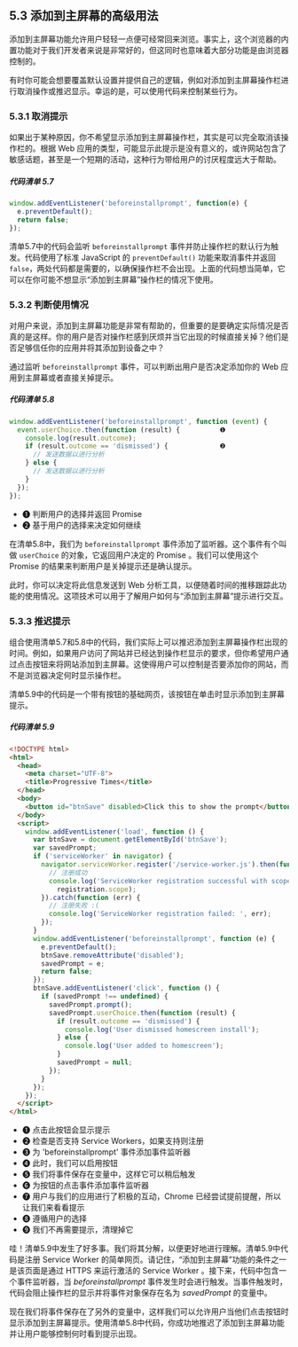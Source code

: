 ## 5.3 添加到主屏幕的高级用法

添加到主屏幕功能允许用户轻轻一点便可经常回来浏览。事实上，这个浏览器的内置功能对于我们开发者来说是非常好的，但这同时也意味着大部分功能是由浏览器控制的。

有时你可能会想要覆盖默认设置并提供自己的逻辑，例如对添加到主屏幕操作栏进行取消操作或推迟显示。幸运的是，可以使用代码来控制某些行为。

### 5.3.1 取消提示

如果出于某种原因，你不希望显示添加到主屏幕操作栏，其实是可以完全取消该操作栏的。根据 Web 应用的类型，可能显示此提示是没有意义的，或许网站包含了敏感话题，甚至是一个短期的活动，这种行为带给用户的讨厌程度远大于帮助。

##### 代码清单 5.7

```javascript
window.addEventListener('beforeinstallprompt', function(e) {
  e.preventDefault();
  return false;
});
```

清单5.7中的代码会监听 `beforeinstallprompt` 事件并防止操作栏的默认行为触发。代码使用了标准 JavaScript 的 `preventDefault()` 功能来取消事件并返回 `false`，两处代码都是需要的，以确保操作栏不会出现。上面的代码想当简单，它可以在你可能不想显示“添加到主屏幕”操作栏的情况下使用。

### 5.3.2 判断使用情况

对用户来说，添加到主屏幕功能是非常有帮助的，但重要的是要确定实际情况是否真的是这样。你的用户是否对操作栏感到厌烦并当它出现的时候直接关掉？他们是否足够信任你的应用并将其添加到设备之中？

通过监听 `beforeinstallprompt` 事件，可以判断出用户是否决定添加你的 Web 应用到主屏幕或者直接关掉提示。

##### 代码清单 5.8

```javascript
window.addEventListener('beforeinstallprompt', function (event) {
  event.userChoice.then(function (result) {          ❶
    console.log(result.outcome);
    if (result.outcome == 'dismissed') {             ❷
      // 发送数据以进行分析
    } else {
      // 发送数据以进行分析
    }
  });
});
```

* ❶ 判断用户的选择并返回 Promise
* ❷ 基于用户的选择来决定如何继续

在清单5.8中，我们为 `beforeinstallprompt` 事件添加了监听器。这个事件有个叫做 `userChoice` 的对象，它返回用户决定的 Promise 。我们可以使用这个 Promise 的结果来判断用户是关掉提示还是确认提示。

此时，你可以决定将此信息发送到 Web 分析工具，以便随着时间的推移跟踪此功能的使用情况。这项技术可以用于了解用户如何与“添加到主屏幕”提示进行交互。

### 5.3.3 推迟提示

组合使用清单5.7和5.8中的代码，我们实际上可以推迟添加到主屏幕操作栏出现的时间。例如，如果用户访问了网站并已经达到操作栏显示的要求，但你希望用户通过点击按钮来将网站添加到主屏幕。这使得用户可以控制是否要添加你的网站，而不是浏览器决定何时显示操作栏。

清单5.9中的代码是一个带有按钮的基础网页，该按钮在单击时显示添加到主屏幕提示。

##### 代码清单 5.9

```html
<!DOCTYPE html>
<html>
  <head>
    <meta charset="UTF-8">
    <title>Progressive Times</title>
  </head>
  <body>
    <button id="btnSave" disabled>Click this to show the prompt</button>                       ❶
  </body>
  <script>
    window.addEventListener('load', function () {
      var btnSave = document.getElementById('btnSave');
      var savedPrompt;
      if ('serviceWorker' in navigator) {                                                      ❷
        navigator.serviceWorker.register('/service-worker.js').then(function (registration) {
          // 注册成功
          console.log('ServiceWorker registration successful with scope: ',
            registration.scope);
        }).catch(function (err) {
          // 注册失败 :(
          console.log('ServiceWorker registration failed: ', err);
        });
      }
      window.addEventListener('beforeinstallprompt', function (e) {
        e.preventDefault();                                                                    ❸
        btnSave.removeAttribute('disabled');                                                   ❹
        savedPrompt = e;                                                                       ❺
        return false;
      });
      btnSave.addEventListener('click', function () {                                          ❻
        if (savedPrompt !== undefined) {                                                       
          savedPrompt.prompt();                                                                ❼
          savedPrompt.userChoice.then(function (result) {                                      ❽
            if (result.outcome == 'dismissed') {
              console.log('User dismissed homescreen install');
            } else {
              console.log('User added to homescreen');
            }
            savedPrompt = null;                                                                ❾
          });
        }
      });
    });
  </script>
</html>
```

* ❶ 点击此按钮会显示提示
* ❷ 检查是否支持 Service Workers，如果支持则注册
* ❸ 为 'beforeinstallprompt' 事件添加事件监听器
* ❹ 此时，我们可以启用按钮
* ❺ 我们将事件保存在变量中，这样它可以稍后触发
* ❻ 为按钮的点击事件添加事件监听器
* ❼ 用户与我们的应用进行了积极的互动，Chrome 已经尝试提前提醒，所以让我们来看看提示
* ❽ 遵循用户的选择
* ❾ 我们不再需要提示，清理掉它

哇！清单5.9中发生了好多事。我们将其分解，以便更好地进行理解。清单5.9中代码是注册 Service Worker 的简单网页。请记住，“添加到主屏幕”功能的条件之一是该页面是通过 HTTPS 来运行激活的 Service Worker 。接下来，代码中包含一个事件监听器，当 _beforeinstallprompt_ 事件发生时会进行触发。当事件触发时，代码会阻止操作栏的显示并将事件对象保存在名为 _savedPrompt_ 的变量中。

现在我们将事件保存在了另外的变量中，这样我们可以允许用户当他们点击按钮时显示添加到主屏幕提示。使用清单5.8中代码，你成功地推迟了添加到主屏幕功能并让用户能够控制何时看到提示出现。
